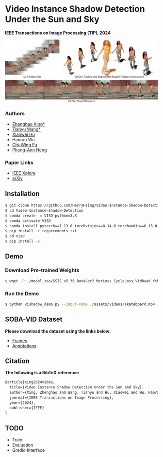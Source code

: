 # Video Instance Shadow Detection Under the Sun and Sky

**IEEE Transactions on Image Processing (TIP), 2024**

![-c](teaser.jpg)

### Authors
- [Zhenghao Xing*](https://harryhsing.github.io/)
- [Tianyu Wang*](https://stevewongv.github.io/)
- [Xiaowei Hu](https://xw-hu.github.io/)
- Haoran Wu
- [Chi-Wing Fu](https://www.cse.cuhk.edu.hk/~cwfu/)
- [Pheng-Ann Heng](http://www.cse.cuhk.edu.hk/~pheng)

### Paper Links
- [IEEE Xplore](https://ieeexplore.ieee.org/document/10704578)
- [arXiv](https://arxiv.org/abs/2211.12827)

## Installation
```bash
$ git clone https://github.com/HarryHsing/Video-Instance-Shadow-Detection.git
$ cd Video-Instance-Shadow-Detection
$ conda create -n VISD python=3.8
$ conda activate VISD
$ conda install pytorch==1.13.0 torchvision==0.14.0 torchaudio==0.13.0 pytorch-cuda=11.7 -c pytorch -c nvidia
$ pip install -r requirements.txt
$ cd visd
$ pip install -e .
```

## Demo
### Download Pre-trained Weights
```bash
$ wget -P ./model_zoo/SSIS_v5_36_DataVer2_MerLoss_CycleLoss_VidHead_YtbDavis_SSIS_v4_4.11/ https://github.com/HarryHsing/Video-Instance-Shadow-Detection/releases/download/weights/model_final.pth
```

### Run the Demo
```bash
$ python vishadow_demo.py --input-name ./assets/videos/skateboard.mp4 --output-name demo_result
```

## SOBA-VID Dataset
**Please download the dataset using the links below:**
- [Frames](https://github.com/HarryHsing/Video-Instance-Shadow-Detection/releases/download/dataset/frames.zip)
- [Annotations](https://github.com/HarryHsing/Video-Instance-Shadow-Detection/releases/download/dataset/annotations.zip)

## Citation
**The following is a BibTeX reference:**

``` latex
@article{xing2024video,
  title={Video Instance Shadow Detection Under the Sun and Sky},
  author={Xing, Zhenghao and Wang, Tianyu and Hu, Xiaowei and Wu, Haoran and Fu, Chi-Wing and Heng, Pheng-Ann},
  journal={IEEE Transactions on Image Processing},
  year={2024},
  publisher={IEEE}
}
```

## TODO
- Train
- Evaluation
- Gradio Interface

